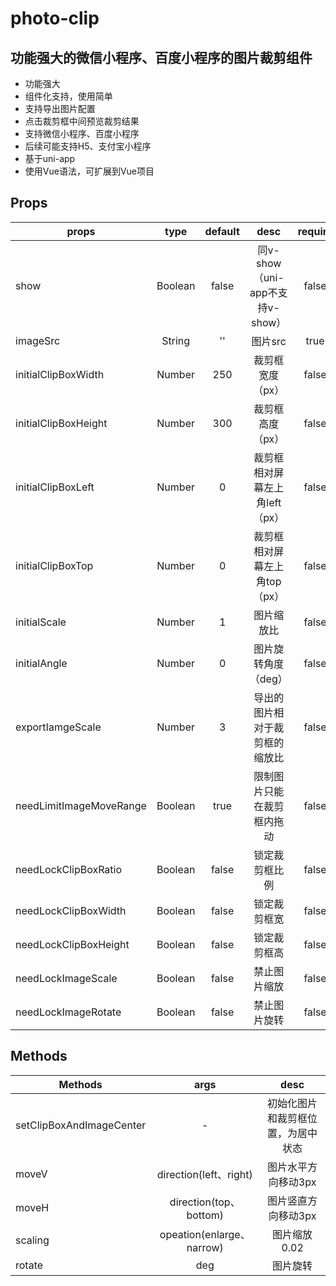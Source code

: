# photo-clip

## 功能强大的微信小程序、百度小程序的图片裁剪组件

* 功能强大
* 组件化支持，使用简单
* 支持导出图片配置
* 点击裁剪框中间预览裁剪结果
* 支持微信小程序、百度小程序
* 后续可能支持H5、支付宝小程序
* 基于uni-app
* 使用Vue语法，可扩展到Vue项目

## Props

| props | type | default | desc | require |
| ----- |:-----:|:------:|:----:|:-----:|
| show | Boolean | false | 同v-show（uni-app不支持v-show）| false |
| imageSrc| String| '' | 图片src | true |
| initialClipBoxWidth | Number| 250 | 裁剪框宽度（px） | false |
| initialClipBoxHeight | Number| 300 | 裁剪框高度（px） | false |
| initialClipBoxLeft | Number| 0 | 裁剪框相对屏幕左上角left（px） | false |
| initialClipBoxTop | Number| 0 | 裁剪框相对屏幕左上角top（px） | false |
| initialScale | Number| 1 | 图片缩放比 | false |
| initialAngle | Number| 0 | 图片旋转角度（deg） | false |
| exportIamgeScale | Number| 3 | 导出的图片相对于裁剪框的缩放比 | false |
| needLimitImageMoveRange | Boolean | true | 限制图片只能在裁剪框内拖动 | false |
| needLockClipBoxRatio | Boolean | false | 锁定裁剪框比例 | false |
| needLockClipBoxWidth | Boolean | false | 锁定裁剪框宽 | false |
| needLockClipBoxHeight | Boolean | false | 锁定裁剪框高 | false |
| needLockImageScale | Boolean | false | 禁止图片缩放 | false |
| needLockImageRotate | Boolean | false | 禁止图片旋转 | false |

## Methods

| Methods | args | desc |
| --------|:------:|:------:|
| setClipBoxAndImageCenter | - | 初始化图片和裁剪框位置，为居中状态 |
| moveV | direction(left、right) | 图片水平方向移动3px |
| moveH | direction(top、bottom) | 图片竖直方向移动3px |
| scaling | opeation(enlarge、narrow) | 图片缩放0.02 |
| rotate | deg | 图片旋转 |
